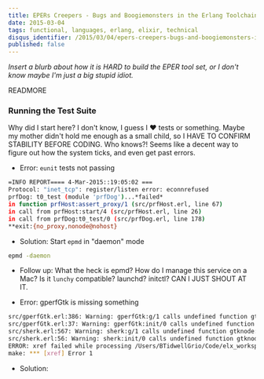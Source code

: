 ```yaml
---
title: EPERs Creepers - Bugs and Boogiemonsters in the Erlang Toolchain
date: 2015-03-04
tags: functional, languages, erlang, elixir, technical
disqus_identifier: /2015/03/04/epers-creepers-bugs-and-boogiemonsters-in-the-erlang-toolchain.html
published: false
---
```

*Insert a blurb about how it is HARD to build the EPER tool set, or I don't know maybe I'm just a big stupid idiot.*

READMORE

### Running the Test Suite

Why did I start here? I don't know, I guess I :heart: tests or something. Maybe my mother didn't hold me enough as a small child, so I HAVE TO CONFIRM STABILITY BEFORE CODING. Who knows?! Seems like a decent way to figure out how the system ticks, and even get past errors.

* Error: `eunit` tests not passing

```bash
=INFO REPORT==== 4-Mar-2015::19:05:02 ===
Protocol: "inet_tcp": register/listen error: econnrefused
prfDog: t0_test (module 'prfDog')...*failed*
in function prfHost:assert_proxy/1 (src/prfHost.erl, line 67)
in call from prfHost:start/4 (src/prfHost.erl, line 26)
in call from prfDog:t0_test/0 (src/prfDog.erl, line 178)
**exit:{no_proxy,nonode@nohost}
```

* Solution: Start `epmd` in "daemon" mode

```bash
epmd -daemon
```

* Follow up: What the heck is epmd? How do I manage this service on a Mac? Is it `lunchy` compatible? launchd? initctl?  CAN I JUST SHOUT AT IT.

* Error: gperfGtk is missing something

```bash
src/gperfGtk.erl:386: Warning: gperfGtk:g/1 calls undefined function gtknode:cmd/2 (Xref)
src/gperfGtk.erl:37: Warning: gperfGtk:init/0 calls undefined function gtknode:start/1 (Xref)
src/sherk.erl:567: Warning: sherk:g/1 calls undefined function gtknode:cmd/2 (Xref)
src/sherk.erl:56: Warning: sherk:init/0 calls undefined function gtknode:start/1 (Xref)
ERROR: xref failed while processing /Users/BTidwellGrio/Code/elx_workspace/eper: rebar_abort
make: *** [xref] Error 1
```

* Solution: